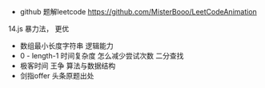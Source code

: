 - github 题解leetcode https://github.com/MisterBooo/LeetCodeAnimation

14.js 
    暴力法， 更优
- 数组最小长度字符串 逻辑能力
- 0 - length-1 时间复杂度
    怎么减少尝试次数 二分查找
- 极客时间 王争 算法与数据结构
- 剑指offer 头条原题出处